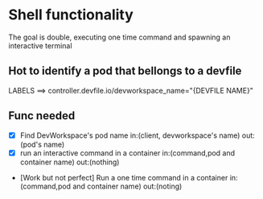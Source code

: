 # Shell functionality

The goal is double, executing one time command and spawning an interactive terminal

## Hot to identify a pod that bellongs to a devfile

LABELS ==> controller.devfile.io/devworkspace_name="{DEVFILE NAME}"

## Func needed

- [x] Find DevWorkspace's pod name in:(client, devworkspace's name) out:(pod's name)
- [x] run an interactive command in a container in:(command,pod and container name) out:(nothing)
- [Work but not perfect] Run a one time command in a container in:(command,pod and container name) out:(noting)
